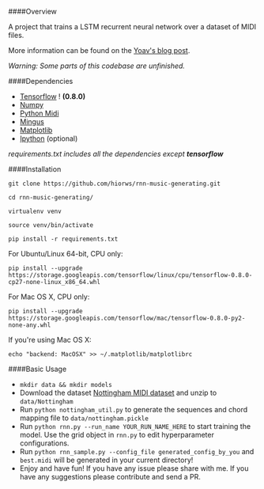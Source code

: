 ####Overview

A project that trains a LSTM recurrent neural network over a dataset of MIDI files. 

More information can be found on the [Yoav's blog post](http://yoavz.com/music_rnn/).

*Warning: Some parts of this codebase are unfinished.*

####Dependencies


* [Tensorflow](https://github.com/tensorflow/tensorflow) ! **(0.8.0)**
* [Numpy](http://www.numpy.org/)
* [Python Midi](https://github.com/vishnubob/python-midi.git)
* [Mingus](https://github.com/bspaans/python-mingus)
* [Matplotlib](http://matplotlib.org/)
* [Ipython](https://ipython.org/) (optional)

*requirements.txt includes all the dependencies except **tensorflow***

####Installation

`git clone https://github.com/hiorws/rnn-music-generating.git`

`cd rnn-music-generating/`

`virtualenv venv`

`source venv/bin/activate`

`pip install -r requirements.txt`

For Ubuntu/Linux 64-bit, CPU only:

`pip install --upgrade https://storage.googleapis.com/tensorflow/linux/cpu/tensorflow-0.8.0-cp27-none-linux_x86_64.whl`

For Mac OS X, CPU only:

`pip install --upgrade https://storage.googleapis.com/tensorflow/mac/tensorflow-0.8.0-py2-none-any.whl`

If you're using Mac OS X:

`echo "backend: MacOSX" >> ~/.matplotlib/matplotlibrc`



####Basic Usage

- `mkdir data && mkdir models`
- Download the dataset [Nottingham MIDI dataset](http://www-etud.iro.umontreal.ca/~boulanni/Nottingham.zip) and unzip to `data/Nottingham`
- Run `python nottingham_util.py` to generate the sequences and chord mapping file to `data/nottingham.pickle`
- Run `python rnn.py --run_name YOUR_RUN_NAME_HERE` to start training the model. Use the grid object in `rnn.py` to edit hyperparameter configurations.
- Run `python rnn_sample.py --config_file generated_config_by_you` and `best.midi` will be generated in your current directory!
- Enjoy and have fun! If you have any issue please share with me. If you have any suggestions please contribute and send a PR.
